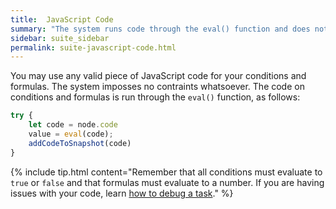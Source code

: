 ```yaml
---
title:  JavaScript Code
summary: "The system runs code through the eval() function and does not impose any constraints."
sidebar: suite_sidebar
permalink: suite-javascript-code.html
---
```


You may use any valid piece of JavaScript code for your conditions and formulas. The system imposses no contraints whatsoever. The code on conditions and formulas is run through the ```eval()``` function, as follows:

```js
try {
    let code = node.code
    value = eval(code);
    addCodeToSnapshot(code)
}
```

{% include tip.html content="Remember that all conditions must evaluate to ```true``` or ```false``` and that formulas must evaluate to a number. If you are having issues with your code, learn [how to debug a task](suite-developers-debugging-a-task.html)." %} 